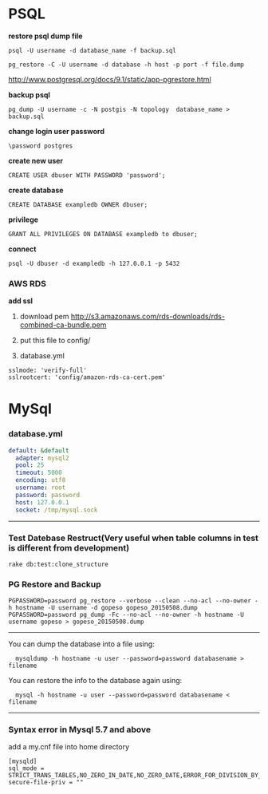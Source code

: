 # PSQL

**restore psql dump file**

`psql -U username -d database_name -f backup.sql`

`pg_restore -C -U username -d database -h host -p port -f file.dump`

 http://www.postgresql.org/docs/9.1/static/app-pgrestore.html

**backup psql**

`pg_dump -U username -c -N postgis -N topology  database_name > backup.sql`

**change login user password**

`\password postgres`

**create new user**

`CREATE USER dbuser WITH PASSWORD 'password';`

**create database**

`CREATE DATABASE exampledb OWNER dbuser;`

**privilege**

`GRANT ALL PRIVILEGES ON DATABASE exampledb to dbuser;`

**connect**

`psql -U dbuser -d exampledb -h 127.0.0.1 -p 5432`

### AWS RDS

**add ssl**

1. download pem http://s3.amazonaws.com/rds-downloads/rds-combined-ca-bundle.pem

2. put this file to config/

3. database.yml

  ```
  sslmode: 'verify-full'
  sslrootcert: 'config/amazon-rds-ca-cert.pem'
  ```

# MySql

### database.yml

```yml
default: &default                                                                                                                                                                      
  adapter: mysql2                                                                                                                                                                      
  pool: 25                                                                                                                                                                             
  timeout: 5000                                                                                                                                                                        
  encoding: utf8                                                                                                                                                                       
  username: root                                                                                                                                                                       
  password: password                                                                                                                                                                   
  host: 127.0.0.1                                                                                                                                                                      
  socket: /tmp/mysql.sock
```
----------------
### Test Datebase Restruct(Very useful when table columns in test is different from development)

```
rake db:test:clone_structure
```

### PG Restore and Backup

```
PGPASSWORD=password pg_restore --verbose --clean --no-acl --no-owner -h hostname -U username -d gopeso gopeso_20150508.dump                                                                                                                                            
PGPASSWORD=password pg_dump -Fc --no-acl --no-owner -h hostname -U username gopeso > gopeso_20150508.dump  
```
----------


You can dump the database into a file using: 
 
```
  mysqldump -h hostname -u user --password=password databasename > filename 
```
 
You can restore the info to the database again using: 

```
  mysql -h hostname -u user --password=password databasename < filename
```

--------

### Syntax error in Mysql 5.7 and above

add a my.cnf file into home directory

```
[mysqld]
sql_mode = STRICT_TRANS_TABLES,NO_ZERO_IN_DATE,NO_ZERO_DATE,ERROR_FOR_DIVISION_BY_ZERO,NO_AUTO_CREATE_USER,NO_ENGINE_SUBSTITUTION
secure-file-priv = ""
```
